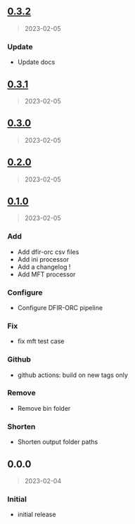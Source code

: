 
<a name="0.3.2"></a>
## [0.3.2](https://github.com/jurelou/forensibus/compare/0.3.1...0.3.2)

> 2023-02-05

### Update

* Update docs


<a name="0.3.1"></a>
## [0.3.1](https://github.com/jurelou/forensibus/compare/0.3.0...0.3.1)

> 2023-02-05


<a name="0.3.0"></a>
## [0.3.0](https://github.com/jurelou/forensibus/compare/0.2.0...0.3.0)

> 2023-02-05


<a name="0.2.0"></a>
## [0.2.0](https://github.com/jurelou/forensibus/compare/0.1.0...0.2.0)

> 2023-02-05


<a name="0.1.0"></a>
## [0.1.0](https://github.com/jurelou/forensibus/compare/0.0.0...0.1.0)

> 2023-02-05

### Add

* Add dfir-orc csv files
* Add ini processor
* Add a changelog !
* Add MFT processor

### Configure

* Configure DFIR-ORC pipeline

### Fix

* fix mft test case

### Github

* github actions: build on new tags only

### Remove

* Remove bin folder

### Shorten

* Shorten output folder paths


<a name="0.0.0"></a>
## 0.0.0

> 2023-02-04

### Initial

* initial release


